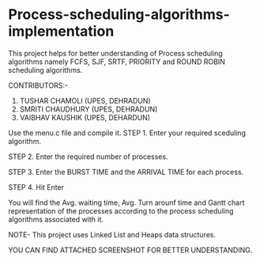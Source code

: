 # Process-scheduling-algorithms-implementation

This project helps for better understanding of Process scheduling algorithms namely FCFS, SJF, SRTF, PRIORITY and ROUND ROBIN scheduling algorithms.

CONTRIBUTORS:-

 1. TUSHAR CHAMOLI (UPES, DEHRADUN)
 2. SMRITI CHAUDHURY (UPES, DEHRADUN)
 3. VAIBHAV KAUSHIK (UPES, DEHARDUN)

Use the menu.c file and compile it.
STEP 1. Enter your required sceduling algorithm.

STEP 2. Enter the required number of processes.

STEP 3. Enter the BURST TIME and the ARRIVAL TIME for each process.

STEP 4. Hit Enter

You will find the Avg. waiting time, Avg. Turn arounf time and Gantt chart representation of the processes according to the process scheduling algorithms associated with it. 

NOTE- This project uses Linked List and Heaps data structures.

YOU CAN FIND ATTACHED SCREENSHOT FOR BETTER UNDERSTANDING.


